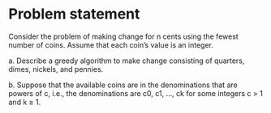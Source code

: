 Problem statement
=================

Consider the problem of making change for n cents using the fewest number of coins. Assume that each coin’s value is an integer.

a. Describe a greedy algorithm to make change consisting of quarters, dimes, nickels, and pennies. 

b. Suppose that the available coins are in the denominations that are powers of c, i.e., the denominations are c0, c1, …, ck for some integers c > 1 and k ≥ 1. 